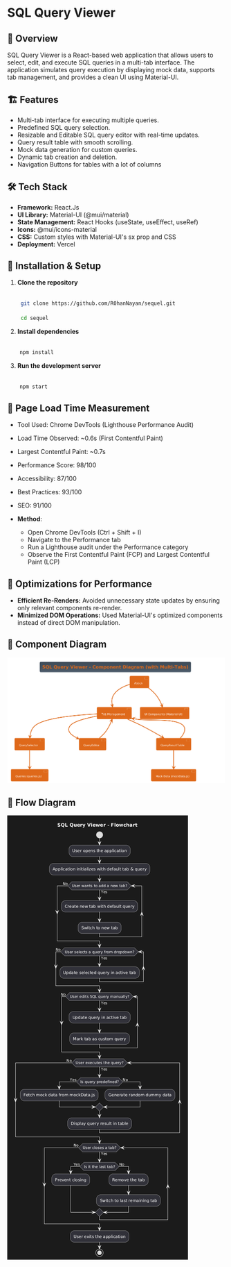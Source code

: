 # SQL Query Viewer

## 🚀 Overview

SQL Query Viewer is a React-based web application that allows users to select, edit, and execute SQL queries in a multi-tab interface. The application simulates query execution by displaying mock data, supports tab management, and provides a clean UI using Material-UI.

## 🏗 Features

- Multi-tab interface for executing multiple queries.
- Predefined SQL query selection.
- Resizable and Editable SQL query editor with real-time updates.
- Query result table with smooth scrolling.
- Mock data generation for custom queries.
- Dynamic tab creation and deletion.
- Navigation Buttons for tables with a lot of columns

## 🛠 Tech Stack

- **Framework:** React.Js
- **UI Library:** Material-UI (@mui/material)
- **State Management:** React Hooks (useState, useEffect, useRef)
- **Icons:** @mui/icons-material
- **CSS:** Custom styles with Material-UI's sx prop and CSS
- **Deployment:** Vercel

## 🚀 Installation & Setup

1. **Clone the repository**

   ```sh

    git clone https://github.com/R0hanNayan/sequel.git

    cd sequel

   ```
2. **Install dependencies**

```sh

    npm install

```

3. **Run the development server**

```sh

    npm start

```

## 🛜 Page Load Time Measurement

- Tool Used: Chrome DevTools (Lighthouse Performance Audit)
- Load Time Observed: ~0.6s (First Contentful Paint)
- Largest Contentful Paint: ~0.7s
- Performance Score: 98/100
- Accessibility: 87/100
- Best Practices: 93/100
- SEO: 91/100
- **Method**:

  - Open Chrome DevTools (Ctrl + Shift + I)
  - Navigate to the Performance tab
  - Run a Lighthouse audit under the Performance category
  - Observe the First Contentful Paint (FCP) and Largest Contentful Paint (LCP)

## 🎩 Optimizations for Performance

- **Efficient Re-Renders:** Avoided unnecessary state updates by ensuring only relevant components re-render.
- **Minimized DOM Operations:** Used Material-UI's optimized components instead of direct DOM manipulation.

## 📸 Component Diagram

![1742990249205](image/README/1742990249205.png)

## 📸 Flow Diagram

![1742990258125](image/README/1742990258125.png)

